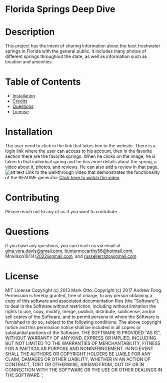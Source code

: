# Florida Springs Deep Dive
# Description
This project has the intent of sharing information about the best freshwater springs in Florida with the general public. It includes many photos of different springs throughout the state, as well as information such as location and amenities.
# Table of Contents
- [Installation](#installation)
- [Credits](#credits)
- [Questions](#questions)
- [License](#license)
# Installation
The user need to click in the link that takes him to the website. There is a login link where the user can access to his account, then in the favorite section there are the favorite springs. When he clicks on the image, he is taken to that individual spring and he has more details about the spring, a video about it, photos, and reviews. He can also add a review in that page.
![alt text](assets/images/homepage)
Link to the walkthrough video that demonstrates the functionality of the README generator [Click here to watch the video](https://drive.google.com/file/d/1zGuKZzuoalbatS5zntjUP5z35saLKSWd/view)
# Contributing
Please reach out to any of us if you want to contribute
# Questions
If you have any questions, you can reach us via email at gina.vera.davis@gmail.com, huntermccarthy56@hotmail.com, Mrwilson10/14/2022@gmail.com, and russellerrazo@gmail.com
# License
MIT License
Copyright (c) 2013 Mark Otto.
Copyright (c) 2017 Andrew Fong.
Permission is hereby granted, free of charge, to any person obtaining a copy of this software and associated documentation files (the "Software"), to deal in the Software without restriction, including without limitation the rights to use, copy, modify, merge, publish, distribute, sublicense, and/or sell copies of the Software, and to permit persons to whom the Software is furnished to do so, subject to the following conditions:
The above copyright notice and this permission notice shall be included in all copies or substantial portions of the Software.
THE SOFTWARE IS PROVIDED "AS IS", WITHOUT WARRANTY OF ANY KIND, EXPRESS OR IMPLIED, INCLUDING BUT NOT LIMITED TO THE WARRANTIES OF MERCHANTABILITY, FITNESS FOR A PARTICULAR PURPOSE AND NONINFRINGEMENT. IN NO EVENT SHALL THE AUTHORS OR COPYRIGHT HOLDERS BE LIABLE FOR ANY CLAIM, DAMAGES OR OTHER LIABILITY, WHETHER IN AN ACTION OF CONTRACT, TORT OR OTHERWISE, ARISING FROM, OUT OF OR IN CONNECTION WITH THE SOFTWARE OR THE USE OR OTHER DEALINGS IN THE SOFTWARE.`;
